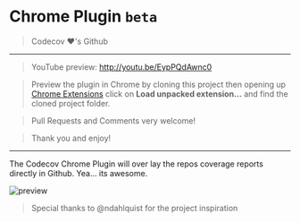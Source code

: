 Chrome Plugin `beta`
===========

> Codecov :heart:'s Github

-----

> YouTube preview: http://youtu.be/EypPQdAwnc0

> Preview the plugin in Chrome by cloning this project then opening up [Chrome Extensions](chrome://extensions)
click on **Load unpacked extension...** and find the cloned project folder.

> Pull Requests and Comments very welcome!

> Thank you and enjoy!

-----


The Codecov Chrome Plugin will over lay the repos coverage reports directly in Github. Yea... its awesome.

![preview](https://cloud.githubusercontent.com/assets/2041757/6430536/c7c4ed6c-c040-11e4-8b43-ffb6638962cf.png)


> Special thanks to @ndahlquist for the project inspiration
